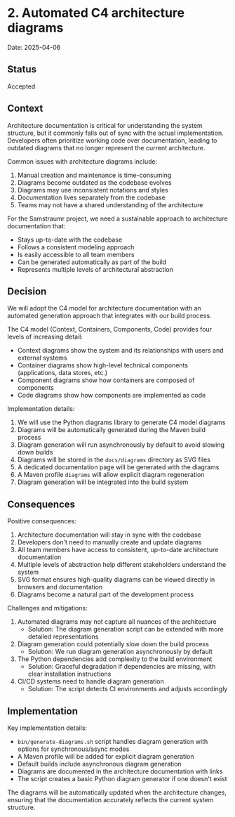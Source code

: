 # 2. Automated C4 architecture diagrams

Date: 2025-04-06

## Status

Accepted

## Context

Architecture documentation is critical for understanding the system structure, but it commonly falls out of sync with the actual implementation. Developers often prioritize working code over documentation, leading to outdated diagrams that no longer represent the current architecture.

Common issues with architecture diagrams include:
1. Manual creation and maintenance is time-consuming
2. Diagrams become outdated as the codebase evolves
3. Diagrams may use inconsistent notations and styles
4. Documentation lives separately from the codebase
5. Teams may not have a shared understanding of the architecture

For the Samstraumr project, we need a sustainable approach to architecture documentation that:
- Stays up-to-date with the codebase
- Follows a consistent modeling approach
- Is easily accessible to all team members
- Can be generated automatically as part of the build
- Represents multiple levels of architectural abstraction

## Decision

We will adopt the C4 model for architecture documentation with an automated generation approach that integrates with our build process.

The C4 model (Context, Containers, Components, Code) provides four levels of increasing detail:
- Context diagrams show the system and its relationships with users and external systems
- Container diagrams show high-level technical components (applications, data stores, etc.)
- Component diagrams show how containers are composed of components
- Code diagrams show how components are implemented as code

Implementation details:
1. We will use the Python diagrams library to generate C4 model diagrams
2. Diagrams will be automatically generated during the Maven build process
3. Diagram generation will run asynchronously by default to avoid slowing down builds
4. Diagrams will be stored in the `docs/diagrams` directory as SVG files
5. A dedicated documentation page will be generated with the diagrams
6. A Maven profile `diagrams` will allow explicit diagram regeneration
7. Diagram generation will be integrated into the build system

## Consequences

Positive consequences:
1. Architecture documentation will stay in sync with the codebase
2. Developers don't need to manually create and update diagrams
3. All team members have access to consistent, up-to-date architecture documentation
4. Multiple levels of abstraction help different stakeholders understand the system
5. SVG format ensures high-quality diagrams can be viewed directly in browsers and documentation
6. Diagrams become a natural part of the development process

Challenges and mitigations:
1. Automated diagrams may not capture all nuances of the architecture
   - Solution: The diagram generation script can be extended with more detailed representations
2. Diagram generation could potentially slow down the build process
   - Solution: We run diagram generation asynchronously by default
3. The Python dependencies add complexity to the build environment
   - Solution: Graceful degradation if dependencies are missing, with clear installation instructions
4. CI/CD systems need to handle diagram generation
   - Solution: The script detects CI environments and adjusts accordingly

## Implementation

Key implementation details:
- `bin/generate-diagrams.sh` script handles diagram generation with options for synchronous/async modes
- A Maven profile will be added for explicit diagram generation
- Default builds include asynchronous diagram generation
- Diagrams are documented in the architecture documentation with links
- The script creates a basic Python diagram generator if one doesn't exist

The diagrams will be automatically updated when the architecture changes, ensuring that the documentation accurately reflects the current system structure.
